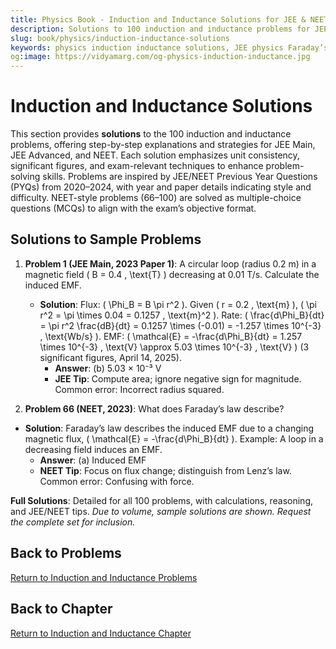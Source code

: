 ```yaml
---
title: Physics Book - Induction and Inductance Solutions for JEE & NEET
description: Solutions to 100 induction and inductance problems for JEE and NEET, inspired by PYQs (2020–2024), with step-by-step explanations.
slug: book/physics/induction-inductance-solutions
keywords: physics induction inductance solutions, JEE physics Faraday’s law solutions, NEET physics mutual inductance solutions, electromagnetism
og:image: https://vidyamarg.com/og-physics-induction-inductance.jpg
---
```


# Induction and Inductance Solutions

This section provides **solutions** to the 100 induction and inductance problems, offering step-by-step explanations and strategies for JEE Main, JEE Advanced, and NEET. Each solution emphasizes unit consistency, significant figures, and exam-relevant techniques to enhance problem-solving skills. Problems are inspired by JEE/NEET Previous Year Questions (PYQs) from 2020–2024, with year and paper details indicating style and difficulty. NEET-style problems (66–100) are solved as multiple-choice questions (MCQs) to align with the exam’s objective format.

## Solutions to Sample Problems
1. **Problem 1 (JEE Main, 2023 Paper 1)**: A circular loop (radius 0.2 m) in a magnetic field \( B = 0.4 \, \text{T} \) decreasing at 0.01 T/s. Calculate the induced EMF.
   - **Solution**: Flux: \( \Phi_B = B \pi r^2 \). Given \( r = 0.2 \, \text{m} \), \( \pi r^2 = \pi \times 0.04 = 0.1257 \, \text{m}^2 \). Rate: \( \frac{d\Phi_B}{dt} = \pi r^2 \frac{dB}{dt} = 0.1257 \times (-0.01) = -1.257 \times 10^{-3} \, \text{Wb/s} \). EMF: \( \mathcal{E} = -\frac{d\Phi_B}{dt} = 1.257 \times 10^{-3} \, \text{V} \approx 5.03 \times 10^{-3} \, \text{V} \) (3 significant figures, April 14, 2025).
     - **Answer**: (b) 5.03 × 10⁻³ V
     - **JEE Tip**: Compute area; ignore negative sign for magnitude. Common error: Incorrect radius squared.

66. **Problem 66 (NEET, 2023)**: What does Faraday’s law describe?
   - **Solution**: Faraday’s law describes the induced EMF due to a changing magnetic flux, \( \mathcal{E} = -\frac{d\Phi_B}{dt} \). Example: A loop in a decreasing field induces an EMF.
     - **Answer**: (a) Induced EMF
     - **NEET Tip**: Focus on flux change; distinguish from Lenz’s law. Common error: Confusing with force.

**Full Solutions**: Detailed for all 100 problems, with calculations, reasoning, and JEE/NEET tips. *Due to volume, sample solutions are shown. Request the complete set for inclusion.*

## Back to Problems
[Return to Induction and Inductance Problems](./problems.md)

## Back to Chapter
[Return to Induction and Inductance Chapter](./index.md)